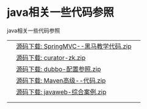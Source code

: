 # java相关一些代码参照

java相关一些代码参照



|      |                                                              |      |
| ---- | ------------------------------------------------------------ | ---- |
|      | [源码下载: SpringMVC--黑马教学代码.zip](源码下载:SpringMVC--黑马教学代码.zip) |      |
|      | [源码下载: curator-zk.zip](源码下载:curator-zk.zip)          |      |
|      | [源码下载: dubbo-配置参照.zip](源码下载:dubbo-配置参照.zip)  |      |
|      | [源码下载: Maven高级--代码.zip](源码下载:Maven高级--代码.zip) |      |
|      | [源码下载: javaweb-综合案例.zip](源码下载:javaweb-综合案例.zip) |      |
|      |                                                              |      |
|      |                                                              |      |

